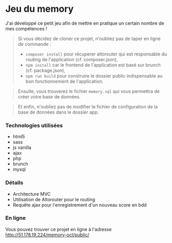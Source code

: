# Jeu du memory

J'ai développé ce petit jeu afin de mettre en pratique un certain nombre de mes compétences !

> Si vous décidez de cloner ce projet, n'oubliez pas de taper en ligne de commande :
> - `composer install` pour récuperer altorouter qui est responsable du routing de l'application (cf. composer.json),
> - `npm install` car le frontend de l'application est basé sur brunch (cf. package.json),
> - `npm run build` pour construire le dossier public indispensable au bon fonctionnement de l'application.

> Ensuite, vous trouverez le fichier `memory.sql` qui vous permettra de créer votre base de données.

> Et enfin, n'oubliez pas de modifier le fichier de configuration de la base de données dans le dossier app.

### Technologies utilisées

- html5
- sass
- js vanilla
- ajax
- php
- brunch
- mysql

### Détails

- Architecture MVC
- Utilisation de Altorouter pour le routing
- Requête ajax pour l'enregistrement d'un nouveau score en bdd

### En ligne

Vous pouvez trouver ce projet en ligne à l'adresse http://51.178.19.224/memory-ocl/public/